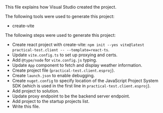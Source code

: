 This file explains how Visual Studio created the project.

The following tools were used to generate this project:
- create-vite

The following steps were used to generate this project:
- Create react project with create-vite: `npm init --yes vite@latest practical-test.client -- --template=react-ts`.
- Update `vite.config.ts` to set up proxying and certs.
- Add `@type/node` for `vite.config.js` typing.
- Update `App` component to fetch and display weather information.
- Create project file (`practical-test.client.esproj`).
- Create `launch.json` to enable debugging.
- Create `nuget.config` to specify location of the JavaScript Project System SDK (which is used in the first line in `practical-test.client.esproj`).
- Add project to solution.
- Update proxy endpoint to be the backend server endpoint.
- Add project to the startup projects list.
- Write this file.
